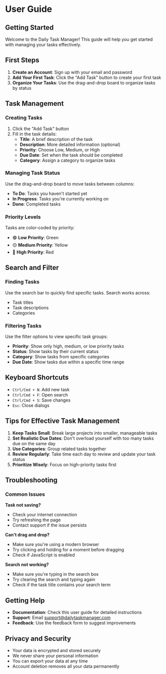 # User Guide

## Getting Started

Welcome to the Daily Task Manager! This guide will help you get started with managing your tasks effectively.

## First Steps

1. **Create an Account**: Sign up with your email and password
2. **Add Your First Task**: Click the "Add Task" button to create your first task
3. **Organize Your Tasks**: Use the drag-and-drop board to organize tasks by status

## Task Management

### Creating Tasks

1. Click the "Add Task" button
2. Fill in the task details:
   - **Title**: A brief description of the task
   - **Description**: More detailed information (optional)
   - **Priority**: Choose Low, Medium, or High
   - **Due Date**: Set when the task should be completed
   - **Category**: Assign a category to organize tasks

### Managing Task Status

Use the drag-and-drop board to move tasks between columns:

- **To Do**: Tasks you haven't started yet
- **In Progress**: Tasks you're currently working on
- **Done**: Completed tasks

### Priority Levels

Tasks are color-coded by priority:
- 🟢 **Low Priority**: Green
- 🟡 **Medium Priority**: Yellow
- 🔴 **High Priority**: Red

## Search and Filter

### Finding Tasks

Use the search bar to quickly find specific tasks. Search works across:
- Task titles
- Task descriptions
- Categories

### Filtering Tasks

Use the filter options to view specific task groups:
- **Priority**: Show only high, medium, or low priority tasks
- **Status**: Show tasks by their current status
- **Category**: Show tasks from specific categories
- **Due Date**: Show tasks due within a specific time range

## Keyboard Shortcuts

- `Ctrl/Cmd + N`: Add new task
- `Ctrl/Cmd + F`: Open search
- `Ctrl/Cmd + S`: Save changes
- `Esc`: Close dialogs

## Tips for Effective Task Management

1. **Keep Tasks Small**: Break large projects into smaller, manageable tasks
2. **Set Realistic Due Dates**: Don't overload yourself with too many tasks due on the same day
3. **Use Categories**: Group related tasks together
4. **Review Regularly**: Take time each day to review and update your task status
5. **Prioritize Wisely**: Focus on high-priority tasks first

## Troubleshooting

### Common Issues

**Task not saving?**
- Check your internet connection
- Try refreshing the page
- Contact support if the issue persists

**Can't drag and drop?**
- Make sure you're using a modern browser
- Try clicking and holding for a moment before dragging
- Check if JavaScript is enabled

**Search not working?**
- Make sure you're typing in the search box
- Try clearing the search and typing again
- Check if the task title contains your search term

## Getting Help

- **Documentation**: Check this user guide for detailed instructions
- **Support**: Email support@dailytaskmanager.com
- **Feedback**: Use the feedback form to suggest improvements

## Privacy and Security

- Your data is encrypted and stored securely
- We never share your personal information
- You can export your data at any time
- Account deletion removes all your data permanently 